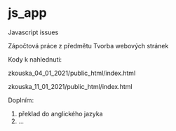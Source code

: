# js_app
Javascript issues

Zápočtová práce z předmětu Tvorba webových stránek

Kody k nahlednuti:


zkouska_04_01_2021/public_html/index.html

zkouska_11_01_2021/public_html/index.html



Doplním:
1) překlad do anglického jazyka
2) ...
